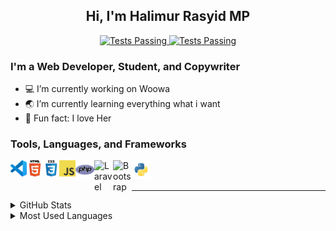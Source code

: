 <p align="center">
 <h2 align="center">Hi, I'm Halimur Rasyid MP</h2>
</p>

<p align="center">
    <a href="https://www.instagram.com/accidh/" target="_blank">
      <img alt="Tests Passing" src="https://img.shields.io/badge/instagram-C13584?style=for-the-badge&logo=instagram&logoColor=ffffff" />
    </a>
    <a href="https://medium.com/@qodr.achidh/about" target="_blank">
      <img alt="Tests Passing" src="https://img.shields.io/badge/medium-black?style=for-the-badge&logo=medium&logoColor=ffffff" />
    </a>
  </p>

### I'm a Web Developer, Student, and Copywriter
- :computer: I’m currently working on Woowa
- :earth_asia: I’m currently learning everything what i want
- :ring: Fun fact: I love Her


### Tools, Languages, and Frameworks

[<img align="left" alt="Visual Studio Code" width="26px" src="https://raw.githubusercontent.com/github/explore/80688e429a7d4ef2fca1e82350fe8e3517d3494d/topics/visual-studio-code/visual-studio-code.png" />][vscodeplaylist]
[<img align="left" alt="HTML" width="26px" src="https://raw.githubusercontent.com/github/explore/80688e429a7d4ef2fca1e82350fe8e3517d3494d/topics/html/html.png" />][htmlplaylist]
[<img align="left" alt="CSS" width="26px" src="https://raw.githubusercontent.com/github/explore/80688e429a7d4ef2fca1e82350fe8e3517d3494d/topics/css/css.png" />][cssplaylist]
[<img align="left" alt="JavaScript" width="26px" src="https://raw.githubusercontent.com/github/explore/80688e429a7d4ef2fca1e82350fe8e3517d3494d/topics/javascript/javascript.png" />][jsplaylist]
[<img align="left" alt="PHP" width="30px" src="https://raw.githubusercontent.com/github/explore/80688e429a7d4ef2fca1e82350fe8e3517d3494d/topics/php/php.png" />][phpplaylist]
[<img align="left" alt="Laravel" width="30px" src="https://raw.githubusercontent.com/laravel/art/master/laravel-logo.png" />][laravelplaylist]
[<img align="left" alt="Bootsrap" width="30px" src="https://getbootstrap.com/docs/5.1/assets/brand/bootstrap-logo-shadow.png" />][bstrapplaylist]
[<img align="left" alt="PHP" width="30px" src="https://raw.githubusercontent.com/github/explore/80688e429a7d4ef2fca1e82350fe8e3517d3494d/topics/python/python.png" />][pyplaylist]

<br />
<br />

---

<details>
  <summary>GitHub Stats</summary>

  <img align="left" alt="codeSTACKr's GitHub Stats" src="https://github-readme-stats.vercel.app/api?username=rasyid2027&show_icons=true&theme=tokyonight" />

</details>

<details>
  <summary>Most Used Languages</summary>

  <img align="left" alt="codeSTACKr's GitHub Stats" src="https://github-readme-stats.vercel.app/api/top-langs/?username=rasyid2027&layout=compact" />

</details>












[vscodeplaylist]: https://www.youtube.com/playlist?list=PLj6YeMhvp2S5UgiQnBfvD7XgOMKs3O_G6
[htmlplaylist]: https://www.youtube.com/watch?v=pQN-pnXPaVg
[cssplaylist]: https://www.youtube.com/watch?v=1Rs2ND1ryYc
[jsplaylist]: https://www.youtube.com/watch?v=PkZNo7MFNFg
[phpplaylist]: https://www.youtube.com/watch?v=OK_JCtrrv-c
[laravelplaylist]: https://www.youtube.com/playlist?list=PLcjapmjyX17hJZ-shzRMxTus0aMw0EVVB
[bstrapplaylist]: https://www.youtube.com/playlist?list=PL4cUxeGkcC9joIM91nLzd_qaH_AimmdAR
[pyplaylist]:https://www.youtube.com/watch?v=rfscVS0vtbw